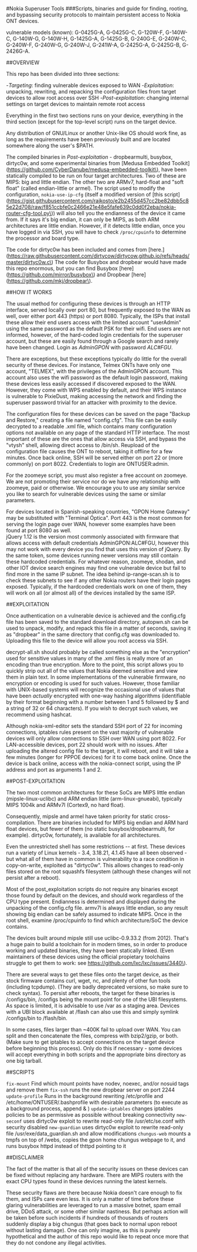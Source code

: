 #Nokia Superuser Tools
###Scripts, binaries and guide for finding, rooting, and bypassing 
security protocols to maintain persistent access to Nokia ONT devices.  

vulnerable models \(known\):  G-0425G-A, G-0425G-C, G-120W-F, 
G-140W-C, G-140W-G, G-140W-H,  G-1425G-A, G-1425G-B, G-240G-E, 
G-240W-C, G-240W-F, G-240W-G,  G-240W-J, G-241W-A, G-2425G-A, 
G-2425G-B, G-2426G-A.

##OVERVIEW

This repo has been divided into three sections:

-*Targeting*: finding vulnerable devices exposed to WAN
-*Exploitation*: unpacking, rewriting, and repacking the 
    configuration files from target devices to allow 
    root access over SSH
-*Post-exploitation*: changing internal settings on target
    devices to maintain remote root access 

Everything in the first two sections runs on your device,
everything in the third section \(except for the top-level script\)
runs on the target device. 

Any distribution of GNU/Linux or another Unix-like OS should 
work fine, as long as the requirements have been previously 
built and are located somewhere along the user's $PATH.

The compiled binaries in *Post-exploitation* - dropbearmulti, 
busybox, dirtyc0w, and some experimental binaries from 
[Medusa Embedded Toolkit](https://github.com/CyberDanube/medusa-embedded-toolkit\), have been statically compiled 
to be run on four target architectures. Two of these are MIPS: 
big and little endian. The other two are ARMv7, hard-float and 
"soft float" \(called endian-little or armel\).
The script used to modify the configuration, `nokia-use-ip-cfg` 
\(itself a modified version of [this script](https://gist.githubusercontent.com/rajkosto/e2b2455d457cc2be82dbb5c85e22d708/raw/f851ccbfe0c2466e21e48e5fafe639c0dd0f2eba/nokia-router-cfg-tool.py\)\) will also tell you
the endianness of the device it came from. If it says it's 
big endian, it can only be MIPS, as both ARM architectures 
are little endian. However, if it detects little endian, once 
you have logged in via SSH, you will have to check `/proc/cpuinfo` 
to determine the processor and board type.

Tbe code for dirtyc0w has been included and comes from [here.](https://raw.githubusercontent.com/dirtycow/dirtycow.github.io/refs/heads/master/dirtyc0w.c\)
The code for Busybox and dropbear would have made this repo enormous,
but you can find Busybox [here](https://github.com/mirror/busybox\) and Dropbear [here](https://github.com/mkj/dropbear\).

##HOW IT WORKS 

The usual method for configuring these devices is through an HTTP 
interface, served locally over port 80, but frequently exposed to the
WAN as well, over either port 443 \(https\) or port 8080. Typically,
the ISPs that install these allow their end users access with the
limited account "userAdmin" using the same password as the default 
PSK for their wifi. End users are not informed, however,  of the 
hard-coded login credentials for the superuser account, but these 
are easily found through a Google search and rarely have been changed.
Login as _AdminGPON_ with password _ALC#FGU_.

There are exceptions, but these exceptions typically do little for 
the overall security of these devices. For instance, Telmex ONTs 
have only one account, "TELMEX", with the privileges of the AdminGPON 
account. This account also uses the wifi password as the default 
login password, making these devices less easily accessed if discovered
exposed to the WAN. However, they come with WPS enabled by default, 
and their WPS instance is vulnerable to PixieDust, making accessing
the network and finding the superuser password trivial for an 
attacker with proximity to the device.

The configuration files for these devices can be saved on the page 
"Backup and Restore," creating a file named "config.cfg". This file 
can be easily decrypted to a readable .xml file, which contains 
many configuration options not available on any page of the 
standard HTTP interface. The most important of these are 
the ones that allow access via SSH, and bypass the "vtysh" shell,
allowing direct access to /bin/sh. Reupload of the configuration 
file causes the ONT to reboot, taking it offline for a few minutes. 
Once back online, SSH will be served either on port 22 or \(more commonly\) 
on port 8022. Credentials to login are ONTUSER:admin. 

For the zoomeye script, you must also register a free account on zoomeye. 
We are not promoting their service nor do we have any relationship with zoomeye, 
paid or otherwise. We encourage you to use any similar service you like 
to search for vulnerable devices using the same or similar parameters.   

For devices located in Spanish-speaking countries,  "GPON Home Gateway" 
may be substituted with "Terminal Óptica".  Port 443 is the most common 
for serving the login page over WAN, however some examples have been found
at port 8080 as well.  
jQuery 1.12 is the version most commonly associated with firmware that 
allows access with default credentials AdminGPON:ALC#FGU, however this 
may not work with every device you find that uses this version of jQuery.
By the same token, some devices running newer versions may still contain these 
hardcoded credentials. 
For whatever reason, zoomeye, shodan, and other IOT device search engines
may find one vulnerable device but fail to find more in the same IP subnet. 
The idea behind ip-range-scan.sh is to check these subnets to see if any 
other Nokia routers have their login pages exposed. Typically, if the 
hardcoded credentials work on one of them, they will work on all \(or almost all\) 
of the devices installed by the same ISP.  

##EXPLOITATION

Once authentication on a vulnerable device is achieved and the config.cfg 
file has been saved to the standard download directory, autopwn.sh can be 
used to unpack, modify, and repack this file in a matter of seconds, 
saving it as "dropbear" in the same directory that config.cfg was downloaded to. 
Uploading this file to the device will allow you root access via SSH.

decrypt-all.sh should probably be called something else as the  "encryption"
used for sensitive values in many of the .xml files is really more of an 
encoding than true encryption. More to the point, this script allows you 
to quickly strip out all of the values that Nokia deemed sensitive and 
view them in plain text.  In some implementations of the vulnerable 
firmware, no encryption or encoding is used for such values. However, 
those familiar with UNIX-based systems will recognize the occasional 
use of values that have been *actually* encrypted with one-way hashing
algorithms \(identifiable by their format beginning with a number between 
1 and 5 followed by $ and a string of 32 or 64 characters\). 
If you wish to decrypt such values, we recommend using hashcat. 

Although nokia-xml-editor sets the standard SSH port of 22 for incoming connections, 
iptables rules present on the vast majority of vulnerable devices will only 
allow connections to SSH over WAN using port 8022. For LAN-accessible devices, 
port 22 should work with no issues.  After uploading the altered config file 
to the target, it will reboot, and it will take a few minutes \(longer for PPPOE devices\) 
for it to come back online. Once the device is back online, access with the
nokia-connect script, using the IP address and port as arguments 1 and 2.


##POST-EXPLOITATION 

The two most common architectures for these SoCs are MIPS little endian
(mipsle-linux-uclibc\) and ARM endian little \(arm-linux-gnueabi\), 
typically MIPS 1004k and ARMv7l \(Cortex9, no hard float\).

Consequently, mipsle and armel have taken priority for static cross-compilation.
There are binaries included for MIPS big endian and ARM hard float devices, but
fewer of them \(no static busybox/dropbearmulti, for example\). 
dirtyc0w, fortunately, is available for all architectures.

Even the unrestricted shell has some restrictions -- at first. 
These devices run a variety of Linux kernels - 3.4, 3.18.21, 4.1.45 have all 
been observed - but what all of them have in common is vulnerability 
to a race condition in copy-on-write, exploited as "dirtyc0w". 
This allows changes to read-only files stored on the root squashfs 
filesystem  \(although these changes will not persist after a reboot\).
  
Most of the post_exploitation scripts do not require any binaries 
except those found by default on the devices, and should work 
regardless of the CPU type present. Endianness is determined 
and displayed during the unpacking of the config.cfg file. 
armv7l is always little endian, so any result showing big endian 
can be safely assumed to indicate MIPS. Once in the root shell, 
examine /proc/cpuinfo to find which architecture/SoC the device contains.

The devices built around mipsle still use uclibc-0.9.33.2 \(from 2012\). 
That's a huge pain to build a toolchain for in modern times,
so in order to produce working and updated binaries, they have 
been statically linked. \(Even maintainers of these devices using
the official propietary toolchains struggle to get them to work: 
see https://github.com/lxc/lxc/issues/3440\).  

There are several ways to get these files onto the target device,
as their stock firmware contains curl, wget, nc, and plenty of 
other fun tools \(including tcpdump\). \(They are badly deprecated 
versions, so make sure to check syntax\).  To persist after reboots, 
the target for these binaries is /configs/bin, /configs being the 
mount point for one of the UBI filesystems.  As space is limited, 
it is advisable to use /var as a staging area. Devices with a UBI
block available at /flash can also use this and simply symlink 
/configs/bin to /flash/bin.

In some cases, files larger than ~400K fail to upload over WAN. 
You can split and then concatenate the files, compress with bzip2/gzip,
or both. \(Make sure to get iptables to accept connections on the target 
device before beginning this process\).  Only do this if necessary - 
some devices will accept everything in both scripts and the appropriate 
bins directory as one big tarball.


##SCRIPTS 
 
`fix-mount`
Find which mount points have nodev, noexec, and/or nosuid tags and remove them 
`fix-ssh`
runs the new dropbear server on port 2244
`update-profile`
Runs in the background rewriting /etc/profile and /etc/home/ONTUSER/.bashprofile  with desirable parameters   \(to execute as a background process, append & \)
`update-iptables`
changes iptables policies to be as permissive as possible without breaking connectivity 
`new-seconf`
uses dirtyc0w exploit to rewrite read-only file /usr/etc/se.conf with security disabled
`new-guardian`
uses dirtyc0w exploit to rewrite read-only file /usr/exe/data_guardian.sh and allow modifications 
`chungus-web`
mounts a tmpfs on top of /webs, copies the gpon home chungus webpage to it, and runs busybox httpd instead of thttpd pointing to it

##DISCLAIMER

The fact of the matter is that all of the security issues on these devices can 
be fixed without replacing any hardware. There are MIPS routers with the exact 
CPU types found in these devices running the latest kernels. 

These security flaws are there because Nokia doesn't care enough to fix them, 
and ISPs care even less. It is only a matter of time before these glaring 
vulnerabilities are leveraged to run a massive botnet, spam email drive, 
DDoS attack, or some other similar nastiness. But perhaps action will be 
taken before such incidents if hundreds of thousands of routers suddenly 
display a big chungus \(that goes back to normal upon reboot without lasting 
damage\). One can only imagine, as this is purely hypothetical and the author 
of this repo would like to repeat once more that they do not condone any 
illegal activities.
